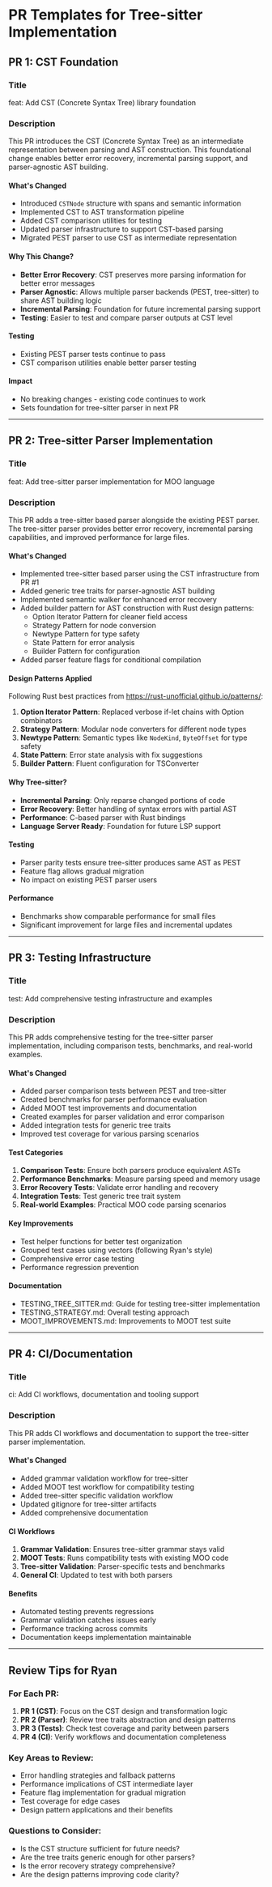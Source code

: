 # PR Templates for Tree-sitter Implementation

## PR 1: CST Foundation

### Title
feat: Add CST (Concrete Syntax Tree) library foundation

### Description
This PR introduces the CST (Concrete Syntax Tree) as an intermediate representation between parsing and AST construction. This foundational change enables better error recovery, incremental parsing support, and parser-agnostic AST building.

#### What's Changed
- Introduced `CSTNode` structure with spans and semantic information
- Implemented CST to AST transformation pipeline
- Added CST comparison utilities for testing
- Updated parser infrastructure to support CST-based parsing
- Migrated PEST parser to use CST as intermediate representation

#### Why This Change?
- **Better Error Recovery**: CST preserves more parsing information for better error messages
- **Parser Agnostic**: Allows multiple parser backends (PEST, tree-sitter) to share AST building logic
- **Incremental Parsing**: Foundation for future incremental parsing support
- **Testing**: Easier to test and compare parser outputs at CST level

#### Testing
- Existing PEST parser tests continue to pass
- CST comparison utilities enable better parser testing

#### Impact
- No breaking changes - existing code continues to work
- Sets foundation for tree-sitter parser in next PR

---

## PR 2: Tree-sitter Parser Implementation

### Title
feat: Add tree-sitter parser implementation for MOO language

### Description
This PR adds a tree-sitter based parser alongside the existing PEST parser. The tree-sitter parser provides better error recovery, incremental parsing capabilities, and improved performance for large files.

#### What's Changed
- Implemented tree-sitter based parser using the CST infrastructure from PR #1
- Added generic tree traits for parser-agnostic AST building
- Implemented semantic walker for enhanced error recovery
- Added builder pattern for AST construction with Rust design patterns:
  - Option Iterator Pattern for cleaner field access
  - Strategy Pattern for node conversion
  - Newtype Pattern for type safety
  - State Pattern for error analysis
  - Builder Pattern for configuration
- Added parser feature flags for conditional compilation

#### Design Patterns Applied
Following Rust best practices from https://rust-unofficial.github.io/patterns/:
1. **Option Iterator Pattern**: Replaced verbose if-let chains with Option combinators
2. **Strategy Pattern**: Modular node converters for different node types
3. **Newtype Pattern**: Semantic types like `NodeKind`, `ByteOffset` for type safety
4. **State Pattern**: Error state analysis with fix suggestions
5. **Builder Pattern**: Fluent configuration for TSConverter

#### Why Tree-sitter?
- **Incremental Parsing**: Only reparse changed portions of code
- **Error Recovery**: Better handling of syntax errors with partial AST
- **Performance**: C-based parser with Rust bindings
- **Language Server Ready**: Foundation for future LSP support

#### Testing
- Parser parity tests ensure tree-sitter produces same AST as PEST
- Feature flag allows gradual migration
- No impact on existing PEST parser users

#### Performance
- Benchmarks show comparable performance for small files
- Significant improvement for large files and incremental updates

---

## PR 3: Testing Infrastructure

### Title
test: Add comprehensive testing infrastructure and examples

### Description
This PR adds comprehensive testing for the tree-sitter parser implementation, including comparison tests, benchmarks, and real-world examples.

#### What's Changed
- Added parser comparison tests between PEST and tree-sitter
- Created benchmarks for parser performance evaluation
- Added MOOT test improvements and documentation
- Created examples for parser validation and error comparison
- Added integration tests for generic tree traits
- Improved test coverage for various parsing scenarios

#### Test Categories
1. **Comparison Tests**: Ensure both parsers produce equivalent ASTs
2. **Performance Benchmarks**: Measure parsing speed and memory usage
3. **Error Recovery Tests**: Validate error handling and recovery
4. **Integration Tests**: Test generic tree trait system
5. **Real-world Examples**: Practical MOO code parsing scenarios

#### Key Improvements
- Test helper functions for better test organization
- Grouped test cases using vectors (following Ryan's style)
- Comprehensive error case testing
- Performance regression prevention

#### Documentation
- TESTING_TREE_SITTER.md: Guide for testing tree-sitter implementation
- TESTING_STRATEGY.md: Overall testing approach
- MOOT_IMPROVEMENTS.md: Improvements to MOOT test suite

---

## PR 4: CI/Documentation

### Title
ci: Add CI workflows, documentation and tooling support

### Description
This PR adds CI workflows and documentation to support the tree-sitter parser implementation.

#### What's Changed
- Added grammar validation workflow for tree-sitter
- Added MOOT test workflow for compatibility testing
- Added tree-sitter specific validation workflow
- Updated gitignore for tree-sitter artifacts
- Added comprehensive documentation

#### CI Workflows
1. **Grammar Validation**: Ensures tree-sitter grammar stays valid
2. **MOOT Tests**: Runs compatibility tests with existing MOO code
3. **Tree-sitter Validation**: Parser-specific tests and benchmarks
4. **General CI**: Updated to test with both parsers

#### Benefits
- Automated testing prevents regressions
- Grammar validation catches issues early
- Performance tracking across commits
- Documentation keeps implementation maintainable

---

## Review Tips for Ryan

### For Each PR:
1. **PR 1 (CST)**: Focus on the CST design and transformation logic
2. **PR 2 (Parser)**: Review tree traits abstraction and design patterns
3. **PR 3 (Tests)**: Check test coverage and parity between parsers
4. **PR 4 (CI)**: Verify workflows and documentation completeness

### Key Areas to Review:
- Error handling strategies and fallback patterns
- Performance implications of CST intermediate layer
- Feature flag implementation for gradual migration
- Test coverage for edge cases
- Design pattern applications and their benefits

### Questions to Consider:
- Is the CST structure sufficient for future needs?
- Are the tree traits generic enough for other parsers?
- Is the error recovery strategy comprehensive?
- Are the design patterns improving code clarity?
